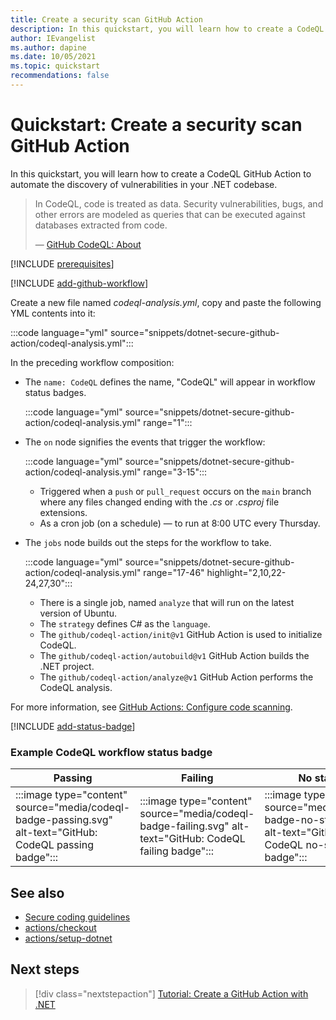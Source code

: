 ```yaml
---
title: Create a security scan GitHub Action
description: In this quickstart, you will learn how to create a CodeQL GitHub Action to automate the discovery of vulnerabilities in your .NET codebase.
author: IEvangelist
ms.author: dapine
ms.date: 10/05/2021
ms.topic: quickstart
recommendations: false
---
```


# Quickstart: Create a security scan GitHub Action

In this quickstart, you will learn how to create a CodeQL GitHub Action to automate the discovery of vulnerabilities in your .NET codebase.

> In CodeQL, code is treated as data. Security vulnerabilities, bugs, and other errors are modeled as queries that can be executed against databases extracted from code.
>
> &mdash; [GitHub CodeQL: About](https://codeql.github.com/docs/codeql-overview/about-codeql)

[!INCLUDE [prerequisites](includes/prerequisites.md)]

[!INCLUDE [add-github-workflow](includes/add-github-workflow.md)]

Create a new file named *codeql-analysis.yml*, copy and paste the following YML contents into it:

:::code language="yml" source="snippets/dotnet-secure-github-action/codeql-analysis.yml":::

In the preceding workflow composition:

- The `name: CodeQL` defines the name, "CodeQL" will appear in workflow status badges.

  :::code language="yml" source="snippets/dotnet-secure-github-action/codeql-analysis.yml" range="1":::

- The `on` node signifies the events that trigger the workflow:

  :::code language="yml" source="snippets/dotnet-secure-github-action/codeql-analysis.yml" range="3-15":::

  - Triggered when a `push` or `pull_request` occurs on the `main` branch where any files changed ending with the *.cs* or *.csproj* file extensions.
  - As a cron job (on a schedule) &mdash; to run at 8:00 UTC every Thursday.

- The `jobs` node builds out the steps for the workflow to take.

  :::code language="yml" source="snippets/dotnet-secure-github-action/codeql-analysis.yml" range="17-46" highlight="2,10,22-24,27,30":::

  - There is a single job, named `analyze` that will run on the latest version of Ubuntu.
  - The `strategy` defines C# as the `language`.
  - The `github/codeql-action/init@v1` GitHub Action is used to initialize CodeQL.
  - The `github/codeql-action/autobuild@v1` GitHub Action builds the .NET project.
  - The `github/codeql-action/analyze@v1` GitHub Action performs the CodeQL analysis.

For more information, see [GitHub Actions: Configure code scanning](https://docs.github.com/code-security/secure-coding/automatically-scanning-your-code-for-vulnerabilities-and-errors/configuring-code-scanning).

[!INCLUDE [add-status-badge](includes/add-status-badge.md)]

### Example CodeQL workflow status badge

| Passing | Failing | No status |
|--|--|--|
| :::image type="content" source="media/codeql-badge-passing.svg" alt-text="GitHub: CodeQL passing badge"::: | :::image type="content" source="media/codeql-badge-failing.svg" alt-text="GitHub: CodeQL failing badge"::: | :::image type="content" source="media/codeql-badge-no-status.svg" alt-text="GitHub: CodeQL no-status badge"::: |

## See also

- [Secure coding guidelines](../standard/security/secure-coding-guidelines.md)
- [actions/checkout](https://github.com/actions/checkout)
- [actions/setup-dotnet](https://github.com/actions/setup-dotnet)

## Next steps

> [!div class="nextstepaction"]
> [Tutorial: Create a GitHub Action with .NET](create-dotnet-github-action.md)
